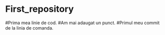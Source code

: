 # First_repository
#Prima mea linie de cod.
#Am mai adaugat un punct.
#Primul meu commit de la linia de comanda.